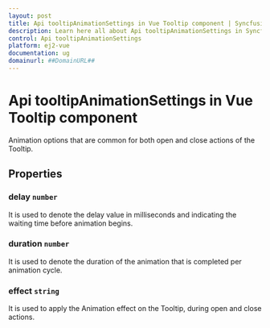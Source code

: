 ```yaml
---
layout: post
title: Api tooltipAnimationSettings in Vue Tooltip component | Syncfusion
description: Learn here all about Api tooltipAnimationSettings in Syncfusion Vue Tooltip component of Syncfusion Essential JS 2 and more.
control: Api tooltipAnimationSettings 
platform: ej2-vue
documentation: ug
domainurl: ##DomainURL##
---
```


# Api tooltipAnimationSettings in Vue Tooltip component

Animation options that are common for both open and close actions of the Tooltip.

## Properties

### delay `number`

It is used to denote the delay value in milliseconds and indicating the waiting time before animation begins.

### duration `number`

It is used to denote the duration of the animation that is completed per animation cycle.

### effect `string`

It is used to apply the Animation effect on the Tooltip, during open and close actions.
